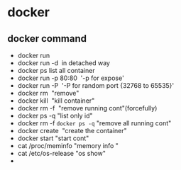 # docker
## docker command
- docker run <image>   
- docker run -d <image> in detached way
- docker ps    list all container 
- docker run -p 80:80 <image> '-p for expose'
- docker run -P <image> '-P for random port {32768 to 65535}'
- docker rm <image> "remove"
- docker kill <image> "kill container"
- docker rm -f <image> "remove running cont"(forcefully)
- docker ps -q "list only id"
- docker rm -f `docker ps -q` "remove all running cont"
- docker create <image> "create the container"
- docker start <container> "start cont"
- cat /proc/meminfo "memory info "
- cat /etc/os-release "os show"
-